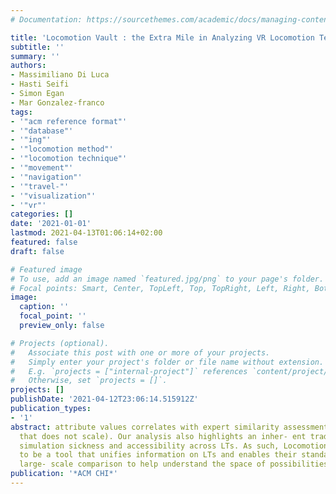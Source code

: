```yaml
---
# Documentation: https://sourcethemes.com/academic/docs/managing-content/

title: 'Locomotion Vault : the Extra Mile in Analyzing VR Locomotion Techniques'
subtitle: ''
summary: ''
authors:
- Massimiliano Di Luca
- Hasti Seifi
- Simon Egan
- Mar Gonzalez-franco
tags:
- '"acm reference format"'
- '"database"'
- '"ing"'
- '"locomotion method"'
- '"locomotion technique"'
- '"movement"'
- '"navigation"'
- '"travel-"'
- '"visualization"'
- '"vr"'
categories: []
date: '2021-01-01'
lastmod: 2021-04-13T01:06:14+02:00
featured: false
draft: false

# Featured image
# To use, add an image named `featured.jpg/png` to your page's folder.
# Focal points: Smart, Center, TopLeft, Top, TopRight, Left, Right, BottomLeft, Bottom, BottomRight.
image:
  caption: ''
  focal_point: ''
  preview_only: false

# Projects (optional).
#   Associate this post with one or more of your projects.
#   Simply enter your project's folder or file name without extension.
#   E.g. `projects = ["internal-project"]` references `content/project/deep-learning/index.md`.
#   Otherwise, set `projects = []`.
projects: []
publishDate: '2021-04-12T23:06:14.515912Z'
publication_types:
- '1'
abstract: attribute values correlates with expert similarity assessments (a method
  that does not scale). Our analysis also highlights an inher- ent trade-off between
  simulation sickness and accessibility across LTs. As such, Locomotion Vault shows
  to be a tool that unifies information on LTs and enables their standardization and
  large- scale comparison to help understand the space of possibilities in VR locomotion.
publication: '*ACM CHI*'
---
```

